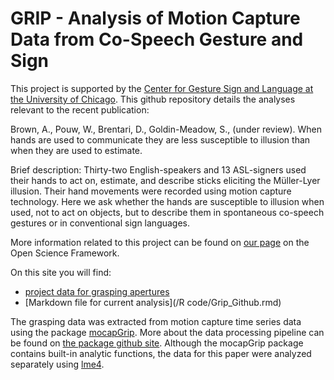 # GRIP - Analysis of Motion Capture Data from Co-Speech Gesture and Sign

This project is supported by the [Center for Gesture Sign and Language at the University of Chicago](https://voices.uchicago.edu/cgsl/). This github repository details the analyses relevant to the recent publication:

Brown, A., Pouw, W., Brentari, D., Goldin-Meadow, S., (under review). When hands are used to communicate they are less susceptible to illusion than when they are used to estimate.

Brief description: Thirty-two English-speakers and 13 ASL-signers used their hands to act on, estimate, and describe sticks eliciting the Müller-Lyer illusion. Their hand movements were recorded using motion capture technology. Here we ask whether the hands are susceptible to illusion when used, not to act on objects, but to describe them in spontaneous co-speech gestures or in conventional sign languages.

More information related to this project can be found on [our page](https://osf.io/3rb6u/) on the Open Science Framework. 

On this site you will find:
* [project data for grasping apertures](/data)
* [Markdown file for current analysis](/R code/Grip_Github.rmd)

The grasping data was extracted from motion capture time series data using the package [mocapGrip](https://rdrr.io/github/jonkeane/mocapGrip/). More about the data processing pipeline can be found on [the package github site](https://github.com/jonkeane/mocapGrip/blob/master/README.md). Although the mocapGrip package contains built-in analytic functions, the data for this paper were analyzed separately using [lme4](https://rdrr.io/cran/lme4/).